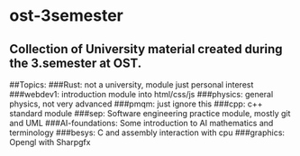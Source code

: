 # ost-3semester

## Collection of University material created during the 3.semester at OST.
##Topics: 
###Rust: not a university, module just personal interest
###webdev1: introduction module into html/css/js
###physics: general physics, not very advanced
###pmqm: just ignore this
###cpp: c++ standard module
###sep: Software engineering practice module, mostly git and UML
###AI-foundations: Some introduction to AI mathematics and terminology
###besys: C and assembly interaction with cpu
###graphics: Opengl with Sharpgfx

